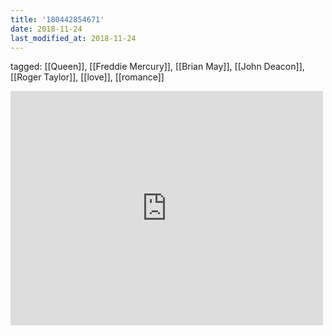 ```yaml
---
title: '180442854671'
date: 2018-11-24
last_modified_at: 2018-11-24
---
```

tagged: [[Queen]], [[Freddie Mercury]], [[Brian May]], [[John Deacon]], [[Roger Taylor]], [[love]], [[romance]]
<iframe allow="accelerometer; autoplay; clipboard-write; encrypted-media; gyroscope; picture-in-picture" allowfullscreen="" frameborder="0" height="375" id="youtube_iframe" src="https://www.youtube.com/embed/sUJkCXE4sAA?feature=oembed&amp;enablejsapi=1&amp;origin=https://safe.txmblr.com&amp;wmode=opaque" width="500"></iframe>